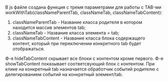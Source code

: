 В js файле создана функция с тремя параметрами для работы с TAB-ми 
  workWithTab(classNameParentTab, classNameTab, classNameTabContent):

1. classNameParentTab - Название класса родителя в котором находится массив элементов tab;
2. classNameTab - Название класса элемента = tab;
3. classNameTabContent - Название класса блока содержащего контент, который при переключении конкретного tab будет отображаться.  

Ф-я hideTabContent скрывает все блоки с контентом кроме первого.
Ф-я showTabContent показывает соответсвующий блок с контентом.
При клике на конкретный tab назначается обработчик событий родителю с делегированием событий на конкретный элемент/tab.
